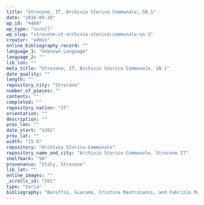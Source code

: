 ```yaml
---
title: "Strocone, IT, Archivio Storico Communale, SN 1"
date: "2016-09-28"
wp_id: "4404"
wp_type: "scroll"
wp_slug: "strocone-it-archivio-storico-communale-sn-1"
creator: "admin"
online_bibliography_record: ""
language_1: "Unknown Language"
language_2: ""
lib_lon: ""
meta_title: "Strocone, IT, Archivio Storico Communale, SN 1"
date_quality: ""
length: ""
repository_city: "Strocone"
number_of_pieces: ""
contents: ""
completed: ""
repository_nation: "IT"
orientation: ""
description: ""
prov_lon: ""
date_start: "1301"
prov_lat: ""
width: "15.5"
repository: "Archivio Storico Communale"
repository_name_and_city: "Archivio Storico Communale, Strocone IT"
shelfmark: "SN"
provenance: "Italy, Strocone"
lib_lat: ""
online_images: ""
_scrolls_id: "561"
type: "Varia"
bibliography: "Baroffio, Giacomo, Cristina Mastroianni, and Fabrizio Mastroianni. Frammenti Di Storia Medioevale: Mostra Di Codici E Frammenti Di Codici Liturgici Dei Secoli XI-XIV Dall’archivio Storico Del Comune Di Stroncone. Stroncone: Comune di Stroncone, 1998."
---
```




